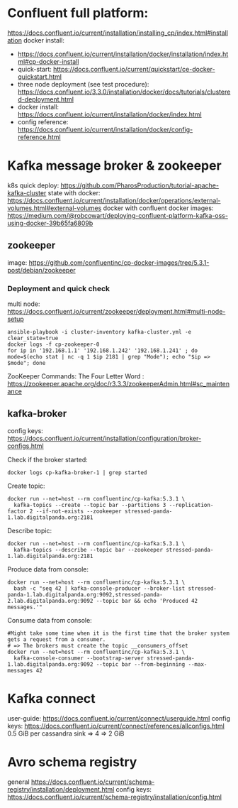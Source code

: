 
# Confluent full platform:
https://docs.confluent.io/current/installation/installing_cp/index.html#installation
docker install: 
 - https://docs.confluent.io/current/installation/docker/installation/index.html#cp-docker-install
 - quick-start: https://docs.confluent.io/current/quickstart/ce-docker-quickstart.html
 - three node deployment (see test procedure): https://docs.confluent.io/3.3.0/installation/docker/docs/tutorials/clustered-deployment.html
 - docker install: https://docs.confluent.io/current/installation/docker/index.html
 - config reference: https://docs.confluent.io/current/installation/docker/config-reference.html
# Kafka message broker & zookeeper
k8s quick deploy: https://github.com/PharosProduction/tutorial-apache-kafka-cluster
state with docker: https://docs.confluent.io/current/installation/docker/operations/external-volumes.html#external-volumes
docker with confluent docker images:  https://medium.com/@robcowart/deploying-confluent-platform-kafka-oss-using-docker-39b65fa6809b

## zookeeper
image: https://github.com/confluentinc/cp-docker-images/tree/5.3.1-post/debian/zookeeper
### Deployment and quick check
multi node: https://docs.confluent.io/current/zookeeper/deployment.html#multi-node-setup
```shell script
ansible-playbook -i cluster-inventory kafka-cluster.yml -e clear_state=true
docker logs -f cp-zookeeper-0
for ip in '192.168.1.1' '192.168.1.242' '192.168.1.241' ; do mode=$(echo stat | nc -q 1 $ip 2181 | grep "Mode"); echo "$ip => $mode"; done
```
ZooKeeper Commands: The Four Letter Word : https://zookeeper.apache.org/doc/r3.3.3/zookeeperAdmin.html#sc_maintenance

## kafka-broker
config keys: https://docs.confluent.io/current/installation/configuration/broker-configs.html

Check if the broker started:
```shell script
docker logs cp-kafka-broker-1 | grep started
```

Create topic: 
```shell script
docker run --net=host --rm confluentinc/cp-kafka:5.3.1 \
  kafka-topics --create --topic bar --partitions 3 --replication-factor 2 --if-not-exists --zookeeper stressed-panda-1.lab.digitalpanda.org:2181

```

Describe topic: 
```shell script
docker run --net=host --rm confluentinc/cp-kafka:5.3.1 \
  kafka-topics --describe --topic bar --zookeeper stressed-panda-1.lab.digitalpanda.org:2181
```

Produce data from console:
```shell script
docker run --net=host --rm confluentinc/cp-kafka:5.3.1 \
  bash -c "seq 42 | kafka-console-producer --broker-list stressed-panda-1.lab.digitalpanda.org:9092,stressed-panda-2.lab.digitalpanda.org:9092 --topic bar && echo 'Produced 42 messages.'"
```

Consume data from console:
```shell script
#Might take some time when it is the first time that the broker system gets a request from a consumer.
# => The brokers must create the topic __consumers_offset
docker run --net=host --rm confluentinc/cp-kafka:5.3.1 \
  kafka-console-consumer --bootstrap-server stressed-panda-1.lab.digitalpanda.org:9092 --topic bar --from-beginning --max-messages 42
```


# Kafka connect
user-guide: https://docs.confluent.io/current/connect/userguide.html
config keys: https://docs.confluent.io/current/connect/references/allconfigs.html
    0.5 GiB per cassandra sink => 4 => 2 GiB

# Avro schema registry
general https://docs.confluent.io/current/schema-registry/installation/deployment.html
config keys: https://docs.confluent.io/current/schema-registry/installation/config.html
